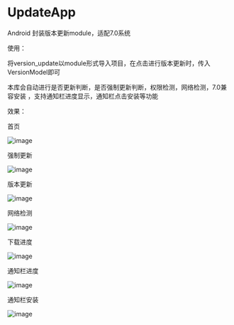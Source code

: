 # UpdateApp
Android 封装版本更新module，适配7.0系统

使用：

将version_update以module形式导入项目，在点击进行版本更新时，传入VersionModel即可

本库会自动进行是否更新判断，是否强制更新判断，权限检测，网络检测，7.0兼容安装
，支持通知栏进度显示，通知栏点击安装等功能

效果：

首页

![image](https://github.com/wangchang163/UpdateApp/blob/master/image/icon.png)

强制更新

![image](https://github.com/wangchang163/UpdateApp/blob/master/image/icon1.png)

版本更新

![image](https://github.com/wangchang163/UpdateApp/blob/master/image/icon2.png)

网络检测

![image](https://github.com/wangchang163/UpdateApp/blob/master/image/icon3.png)

下载进度

![image](https://github.com/wangchang163/UpdateApp/blob/master/image/icon4.png)

通知栏进度

![image](https://github.com/wangchang163/UpdateApp/blob/master/image/icon5.png)

通知栏安装

![image](https://github.com/wangchang163/UpdateApp/blob/master/image/icon6.png)
